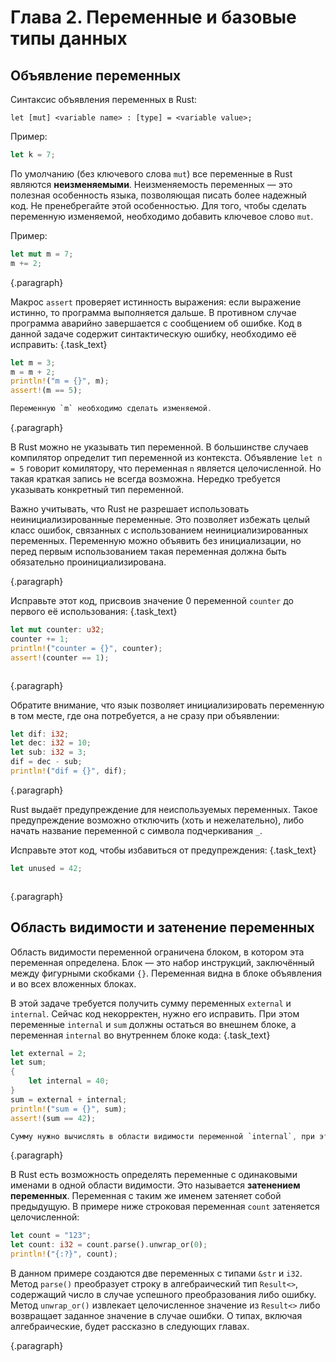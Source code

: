 # Глава 2. Переменные и базовые типы данных

## Объявление переменных
Синтаксис объявления переменных в Rust:
```
let [mut] <variable name> : [type] = <variable value>;
```

Пример:
```rust
let k = 7;
```

По умолчанию (без ключевого слова `mut`) все переменные в Rust являются **неизменяемыми**. Неизменяемость переменных — это полезная особенность языка, позволяющая писать более надежный код. Не пренебрегайте этой особенностью. Для того, чтобы сделать переменную изменяемой, необходимо добавить ключевое слово `mut`.

Пример:
```rust
let mut m = 7;
m += 2;
```

{.paragraph}

Макрос `assert` проверяет истинность выражения: если выражение истинно, то программа выполняется дальше. В противном случае программа аварийно завершается с сообщением об ошибке. Код в данной задаче содержит синтактическую ошибку, необходимо её исправить:  {.task_text}
```rust  {.task_source #rust_chapter_0020_task_0010}
let m = 3;
m = m + 2;
println!("m = {}", m);
assert!(m == 5);
```
```rust {.task_hint}
Переменную `m` необходимо сделать изменяемой.
```

{.paragraph}

В Rust можно не указывать тип переменной. В большинстве случаев компилятор определит тип переменной из контекста. Объявление `let n = 5` говорит комилятору, что переменная `n` является целочисленной. Но такая краткая запись не всегда возможна. Нередко требуется указывать конкретный тип переменной.

Важно учитывать, что Rust не разрешает использовать неинициализированные переменные. Это позволяет избежать целый класс ошибок, связанных с использованием неинициализированных переменных. Переменную можно объявить без инициализации, но перед первым использованием такая переменная должна быть обязательно проинициализирована.

{.paragraph}

Исправьте этот код, присвоив значение 0 переменной `counter` до первого её использования:  {.task_text}
```rust   {.task_source #rust_chapter_0020_task_0020}
let mut counter: u32;
counter += 1;
println!("counter = {}", counter);
assert!(counter == 1);
```
```rust {.task_hint}
```

{.paragraph}

Обратите внимание, что язык позволяет инициализировать переменную в том месте, где она потребуется, а не сразу при объявлении:
```rust
let dif: i32;
let dec: i32 = 10;
let sub: i32 = 3;
dif = dec - sub;
println!("dif = {}", dif);
```

{.paragraph}

Rust выдаёт предупреждение для неиспользуемых переменных. Такое предупреждение возможно отключить (хоть и нежелательно), либо начать название переменной с символа подчеркивания `_`.

Исправьте этот код, чтобы избавиться от предупреждения:  {.task_text}
```rust   {.task_source #rust_chapter_0020_task_0030}
let unused = 42;
```
```rust {.task_hint}
```

{.paragraph}

## Область видимости и затенение переменных
Область видимости переменной ограничена блоком, в котором эта переменная определена. Блок — это набор инструкций, заключённый между фигурными скобками `{}`. Переменная видна в блоке объявления и во всех вложенных блоках. 

В этой задаче требуется получить сумму переменных `external` и `internal`. Сейчас код некорректен, нужно его исправить. При этом переменные `internal` и `sum` должны остаться во внешнем блоке, а переменная `internal` во внутреннем блоке кода:  {.task_text}
```rust   {.task_source #rust_chapter_0020_task_0040}
let external = 2;
let sum;
{
    let internal = 40;
}
sum = external + internal;
println!("sum = {}", sum);
assert!(sum == 42);
```
```rust {.task_hint}
Сумму нужно вычислять в области видимости переменной `internal`, при этом переменная `internal` должна оставаться во внутреннем блоке.
```

{.paragraph}

В Rust есть возможность определять переменные с одинаковыми именами в одной области видимости. Это называется **затенением переменных**. Переменная с таким же именем затеняет собой предыдущую. В примере ниже строковая переменная `count` затеняется целочисленной:
```rust
let count = "123";
let count: i32 = count.parse().unwrap_or(0);
println!("{:?}", count);
```

В данном примере создаются две переменных с типами `&str` и `i32`. Метод `parse()` преобразует строку в алгебраический тип `Result<>`, содержащий число в случае успешного преобразования либо ошибку. Метод `unwrap_or()` извлекает целочисленное значение из `Result<>` либо возвращает заданное значение в случае ошибки. О типах, включая алгебраические, будет рассказно в следующих главах.

{.paragraph}
